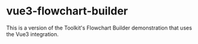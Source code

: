 # vue3-flowchart-builder

This is a version of the Toolkit's Flowchart Builder demonstration that uses the Vue3 integration.

